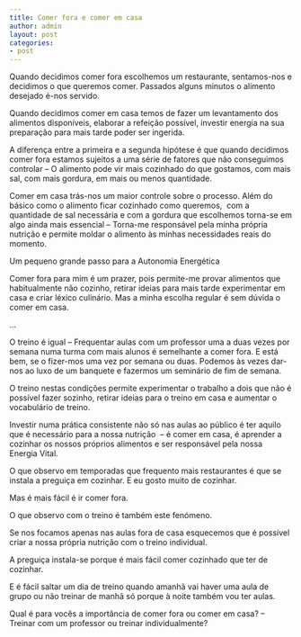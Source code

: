 ```yaml
---
title: Comer fora e comer em casa
author: admin
layout: post
categories:
- post
---
```

Quando decidimos comer fora escolhemos um restaurante, sentamos-nos e decidimos o que queremos comer. Passados alguns minutos o alimento desejado é-nos servido.

Quando decidimos comer em casa temos de fazer um levantamento dos alimentos disponíveis, elaborar a refeição possível, investir energia na sua preparação para mais tarde poder ser ingerida.

A diferença entre a primeira e a segunda hipótese é que quando decidimos comer fora estamos sujeitos a uma série de fatores que não conseguimos controlar &#8211; O alimento pode vir mais cozinhado do que gostamos, com mais sal, com mais gordura, em mais ou menos quantidade.

Comer em casa trás-nos um maior controle sobre o processo. Além do básico como o alimento ficar cozinhado como queremos,  com a quantidade de sal necessária e com a gordura que escolhemos torna-se em algo ainda mais essencial &#8211; Torna-me responsável pela minha própria nutrição e permite moldar o alimento às minhas necessidades reais do momento.

Um pequeno grande passo para a Autonomia Energética

Comer fora para mim é um prazer, pois permite-me provar alimentos que habitualmente não cozinho, retirar ideias para mais tarde experimentar em casa e criar léxico culinário. Mas a minha escolha regular é sem dúvida o comer em casa.

&#8230;

O treino é igual &#8211; Frequentar aulas com um professor uma a duas vezes por semana numa turma com mais alunos é semelhante a comer fora. E está bem, se o fizer-mos uma vez por semana ou duas. Podemos às vezes dar-nos ao luxo de um banquete e fazermos um seminário de fim de semana.

O treino nestas condições permite experimentar o trabalho a dois que não é possível fazer sozinho, retirar ideias para o treino em casa e aumentar o vocabulário de treino.

Investir numa prática consistente não só nas aulas ao público é ter aquilo que é necessário para a nossa nutrição  &#8211; é comer em casa, é aprender a cozinhar os nossos próprios alimentos e ser responsável pela nossa Energia Vital.

O que observo em temporadas que frequento mais restaurantes é que se instala a preguiça em cozinhar. E eu gosto muito de cozinhar.

Mas é mais fácil é ir comer fora.

O que observo com o treino é também este fenómeno.

Se nos focamos apenas nas aulas fora de casa esquecemos que é possível criar a nossa própria nutrição com o treino individual.

A preguiça instala-se porque é mais fácil comer cozinhado que ter de cozinhar.

E é fácil saltar um dia de treino quando amanhã vai haver uma aula de grupo ou não treinar de manhã só porque à noite também vou ter aulas.

Qual é para vocês a importância de comer fora ou comer em casa? &#8211; Treinar com um professor ou treinar individualmente?
